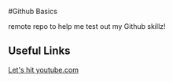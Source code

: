 #Github Basics 

remote repo to help me test out my Github skillz!

## Useful Links

[Let's hit youtube.com](https://www.youtube.com/)
